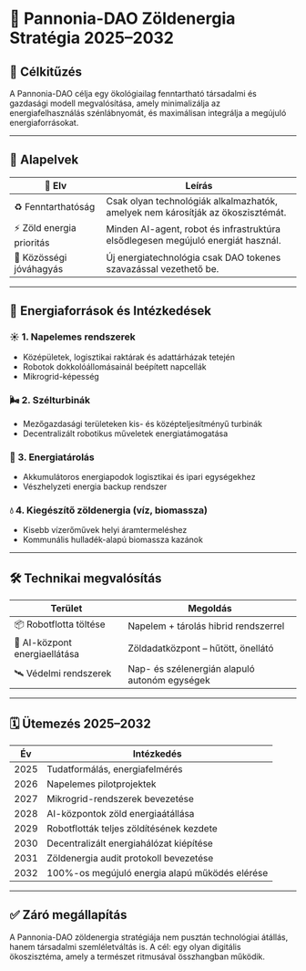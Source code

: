 
# 🌿 Pannonia-DAO Zöldenergia Stratégia 2025–2032

## 🎯 Célkitűzés
A Pannonia-DAO célja egy ökológiailag fenntartható társadalmi és gazdasági modell megvalósítása, amely minimalizálja az energiafelhasználás szénlábnyomát, és maximálisan integrálja a megújuló energiaforrásokat.

---

## 🧩 Alapelvek

| 🌱 Elv | Leírás |
|-------|--------|
| ♻️ Fenntarthatóság | Csak olyan technológiák alkalmazhatók, amelyek nem károsítják az ökoszisztémát. |
| ⚡ Zöld energia prioritás | Minden AI-agent, robot és infrastruktúra elsődlegesen megújuló energiát használ. |
| 🧠 Közösségi jóváhagyás | Új energiatechnológia csak DAO tokenes szavazással vezethető be. |

---

## 🔋 Energiaforrások és Intézkedések

### ☀️ 1. Napelemes rendszerek
- Középületek, logisztikai raktárak és adattárházak tetején
- Robotok dokkolóállomásainál beépített napcellák
- Mikrogrid-képesség

### 🌬️ 2. Szélturbinák
- Mezőgazdasági területeken kis- és középteljesítményű turbinák
- Decentralizált robotikus műveletek energiatámogatása

### 🔋 3. Energiatárolás
- Akkumulátoros energiapodok logisztikai és ipari egységekhez
- Vészhelyzeti energia backup rendszer

### 💧 4. Kiegészítő zöldenergia (víz, biomassza)
- Kisebb vízerőművek helyi áramtermeléshez
- Kommunális hulladék-alapú biomassza kazánok

---

## 🛠️ Technikai megvalósítás

| Terület | Megoldás |
|--------|----------|
| 📦 Robotflotta töltése | Napelem + tárolás hibrid rendszerrel |
| 🧠 AI-központ energiaellátása | Zöldadatközpont – hűtött, önellátó |
| 🛰️ Védelmi rendszerek | Nap- és szélenergián alapuló autonóm egységek |

---

## 🗓️ Ütemezés 2025–2032

| Év | Intézkedés |
|----|------------|
| 2025 | Tudatformálás, energiafelmérés |
| 2026 | Napelemes pilotprojektek |
| 2027 | Mikrogrid-rendszerek bevezetése |
| 2028 | AI-központok zöld energiaátállása |
| 2029 | Robotflották teljes zöldítésének kezdete |
| 2030 | Decentralizált energiahálózat kiépítése |
| 2031 | Zöldenergia audit protokoll bevezetése |
| 2032 | 100%-os megújuló energia alapú működés elérése |

---

## ✅ Záró megállapítás
A Pannonia-DAO zöldenergia stratégiája nem pusztán technológiai átállás, hanem társadalmi szemléletváltás is. A cél: egy olyan digitális ökoszisztéma, amely a természet ritmusával összhangban működik.

